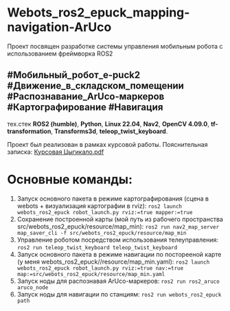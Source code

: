 # Webots_ros2_epuck_mapping-navigation-ArUco

Проект посвящен разработке системы управления мобильным робота с использованием фреймворка ROS2

#Мобильный_робот_e-puck2 #Движение_в_складском_помещении #Распознавание_ArUco-маркеров #Картографирование #Навигация
---

тех.стек **ROS2 (humble)**, **Python**, **Linux 22.04**, **Nav2**, **OpenCV 4.09.0**, **tf-transformation**, **Transforms3d**, **teleop_twist_keyboard**.

Проект был реализован в рамках курсовой работы. Пояснительная записка: [Курсовая Цыгикало.pdf](https://github.com/Gelendwvwvwvein/Webots_ros2_epuck_mapping-navigation-ArUco/files/14027271/default.pdf)

Основные команды:
=====================
1. Запуск основного пакета в режиме картографирования (сцена в webots + визуализация картографии в rviz):
   `ros2 launch webots_ros2_epuck robot_launch.py rviz:=true mapper:=true`
2. Сохранение построенной карты (мой путь из рабочего пространства src/webots_ros2_epuck/resource/map_min): 
    `ros2 run nav2_map_server map_saver_cli -f src/webots_ros2_epuck/resource/map_min`
3. Управление роботом посредством использования телеуправления:
    `ros2 run teleop_twist_keyboard teleop_twist_keyboard`
4. Запуск основного пакета в режиме навигации по посторееной карте (у меня webots_ros2_epuck//resource/map_min.yaml):
   `ros2 launch webots_ros2_epuck robot_launch.py rviz:=true nav:=true map:=src/webots_ros2_epuck/resource/map_min.yaml`
5. Запуск ноды для распознавая ArUco-маркеров:
   `ros2 run ros2_aruco aruco_node`
6. Запуск ноды для навигации по станциям:
    `ros2 run webots_ros2_epuck path`



